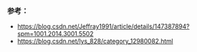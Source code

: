 ### 参考：
- https://blog.csdn.net/Jeffray1991/article/details/147387894?spm=1001.2014.3001.5502
- https://blog.csdn.net/lys_828/category_12980082.html
